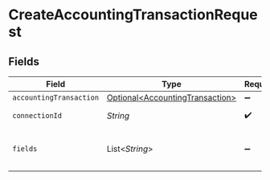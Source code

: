# CreateAccountingTransactionRequest


## Fields

| Field                                                                            | Type                                                                             | Required                                                                         | Description                                                                      |
| -------------------------------------------------------------------------------- | -------------------------------------------------------------------------------- | -------------------------------------------------------------------------------- | -------------------------------------------------------------------------------- |
| `accountingTransaction`                                                          | [Optional\<AccountingTransaction>](../../models/shared/AccountingTransaction.md) | :heavy_minus_sign:                                                               | N/A                                                                              |
| `connectionId`                                                                   | *String*                                                                         | :heavy_check_mark:                                                               | ID of the connection                                                             |
| `fields`                                                                         | List\<*String*>                                                                  | :heavy_minus_sign:                                                               | Comma-delimited fields to return                                                 |